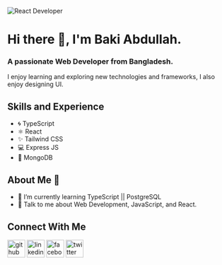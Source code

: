 ![React Developer ](https://i.ibb.co/GtgRVT2/my-banner.png)
# Hi there 👋, I'm Baki Abdullah.
### A passionate Web Developer from Bangladesh.

I enjoy learning and exploring new technologies and frameworks, I also enjoy designing UI.

## Skills and Experience
* 🌀 TypeScript
* ⚛  React
* ✨ Tailwind CSS
* 💻 Express JS
* 🍃 MongoDB

## About Me 🤵
- 🌱 I’m currently learning TypeScript || PostgreSQL
- 💬 Talk to me about Web Development, JavaScript, and React. 

## Connect With Me

[<img src='https://img.icons8.com/?size=512&id=52539&format=png' alt='github' background-color='blue' height='40'>](https://github.com/BakiAbdullah)
[<img src='https://img.icons8.com/?size=512&id=44019&format=png' alt='linkedin' height='40'>](https://www.linkedin.com/in/AbdullahilBaki/) 
[<img src='https://img.icons8.com/?size=512&id=118501&format=png' alt='facebook' height='40'>](https://www.facebook.com/BakiAbdullah) 
[<img src='https://img.icons8.com/?size=512&id=bYzsf9Bmocst&format=png' alt='twitter' height='40'>](https://twitter.com/mebaki3) 



